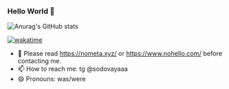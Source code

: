 ### Hello World 👋
![Anurag's GitHub stats](https://github-readme-stats.vercel.app/api/wakatime?username=@sodovaya&layout=compact&theme=dracula&range=all_time)

[![wakatime](https://wakatime.com/badge/user/133f3804-74d1-443f-95dd-6c77b90dc4eb.svg)](https://wakatime.com/@133f3804-74d1-443f-95dd-6c77b90dc4eb)

- 💬 Please read https://nometa.xyz/ or https://www.nohello.com/ before contacting me.
- 📫 How to reach me: tg @sodovayaaa
- 😄 Pronouns: was/were
